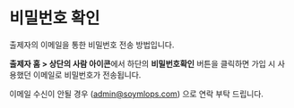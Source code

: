 # 비밀번호 확인

출제자의 이메일을 통한 비밀번호 전송 방법입니다.&#x20;

**출제자 홈 > 상단의 사람 아이콘**에서 하단의 **비밀번호확인** 버튼을 클릭하면 가입 시 사용했던 이메일로 비밀번호가 전송됩니다.

이메일 수신이 안될 경우 (admin@soymlops.com) 으로 연락 부탁 드립니다.
